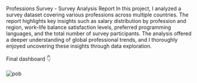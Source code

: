 Professions Survey - Survey Analysis Report
   In this project, I analyzed a survey dataset covering various professions across multiple countries. The report highlights key insights such as salary distribution by profession and region, work-life balance satisfaction levels, preferred programming languages, and the total number of survey participants. The analysis offered a deeper understanding of global professional trends, and I thoroughly enjoyed uncovering these insights through data exploration.<br/><br/>
   Final dashboard 👇<br/><br/>
   ![pob](https://github.com/user-attachments/assets/20249f0f-aa2c-4a98-b712-b5ccf6eaf379) <br/><br/>
